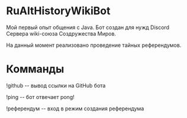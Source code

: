 # RuAltHistoryWikiBot
Мой первый опыт общения с Java.
Бот создан для нужд Discord Сервера wiki-союза Создружества Миров.

На данный момент реализовано проведение тайных референдумов. 

# Комманды

!github -- вывод ссылки на GitHub бота

!ping -- бот отвечает pong!

!референдум -- вход в режим создания референдума
